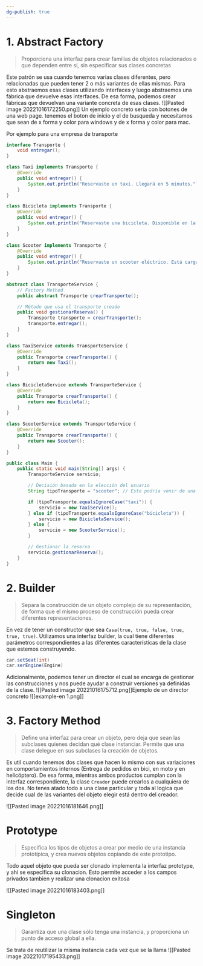 ```yaml
---
dg-publish: true
---
```

# 1. Abstract Factory
> Proporciona una interfaz para crear familias de objetos relacionados o que dependen entre sí, sin especificar sus clases concretas

Este patrón se usa cuando tenemos varias clases diferentes, pero relacionadas que pueden tener 2 o más variantes de ellas mismas. Para esto abstraemos esas clases utilizando interfaces y luego abstraemos una fábrica que devuelve esas interfaces. De esa forma, podemos crear fábricas que devuelvan una variante concreta de esas clases.
![[Pasted image 20221016172250.png]]
Un ejemplo concreto seria con botones de una web page. tenemos el boton de inicio y el de busqueda y necesitamos que sean de x forma y color para windows y de x forma y color para mac.

Por ejemplo para una empresa de transporte 
```java 
interface Transporte {
    void entregar();
}

class Taxi implements Transporte {
    @Override
    public void entregar() {
        System.out.println("Reservaste un taxi. Llegará en 5 minutos.");
    }
}

class Bicicleta implements Transporte {
    @Override
    public void entregar() {
        System.out.println("Reservaste una bicicleta. Disponible en la estación más cercana.");
    }
}

class Scooter implements Transporte {
    @Override
    public void entregar() {
        System.out.println("Reservaste un scooter eléctrico. Está cargado y listo.");
    }
}

```

``` java
abstract class TransporteService {
    // Factory Method
    public abstract Transporte crearTransporte();

    // Método que usa el transporte creado
    public void gestionarReserva() {
        Transporte transporte = crearTransporte();
        transporte.entregar();
    }
}

```

```java 
class TaxiService extends TransporteService {
    @Override
    public Transporte crearTransporte() {
        return new Taxi();
    }
}

class BicicletaService extends TransporteService {
    @Override
    public Transporte crearTransporte() {
        return new Bicicleta();
    }
}

class ScooterService extends TransporteService {
    @Override
    public Transporte crearTransporte() {
        return new Scooter();
    }
}

```


```java
public class Main {
    public static void main(String[] args) {
        TransporteService servicio;

        // Decisión basada en la elección del usuario
        String tipoTransporte = "scooter"; // Esto podría venir de una interfaz gráfica o input del usuario

        if (tipoTransporte.equalsIgnoreCase("taxi")) {
            servicio = new TaxiService();
        } else if (tipoTransporte.equalsIgnoreCase("bicicleta")) {
            servicio = new BicicletaService();
        } else {
            servicio = new ScooterService();
        }

        // Gestionar la reserva
        servicio.gestionarReserva();
    }
}

```
# 2. Builder
> Separa la construcción de un objeto complejo de su representación, de forma que el mismo proceso de construcción pueda crear diferentes representaciones.

En vez de tener un constructor que sea `Casa(true, true, false, true, true, true)`. Utilizamos una interfaz builder, la cual tiene diferentes parámetros correspondientes a las diferentes características de la clase que estemos construyendo. 
```java
car.setSeat(int)
car.serEngine(Engine)
```
Adicionalmente, podemos tener un director el cual se encarga de gestionar las construcciones y nos puede ayudar a construir versiones ya definidas de la clase. 
![[Pasted image 20221016175712.png]]Ejemplo de un director concreto
![[example-en 1.png]]
# 3. Factory Method
> Define una interfaz para crear un objeto, pero deja que sean las subclases quienes decidan qué clase instanciar. Permite que una clase delegue en sus subclases la creación de objetos.

Es util cuando tenemos dos clases que hacen lo mismo con sus variaciones en comportamientos internos (Entrega de pedidos en bici, en moto y en helicóptero). De esa forma, mientras ambos productos cumplan con la interfaz correspondiente, la clase `Creador` puede crearlos a cualquiera de los dos. No tenes atado todo a una clase particular y toda al logica que decide cual de las variantes del objeto elegir está dentro del creador.

![[Pasted image 20221016181646.png]]

# Prototype 
>Especifica los tipos de objetos a crear por medio de una instancia prototípica, y crea nuevos objetos copiando de este prototipo.

Todo aquel objeto que pueda ser clonado implementa la interfaz prototype, y ahi se especifica su clonacion. Esto permite acceder a los campos privados tambien y realizar una clonacion exitosa

![[Pasted image 20221016183403.png]]

# Singleton
>Garantiza que una clase sólo tenga una instancia, y proporciona un punto de acceso global a ella.

Se trata de reutilizar la misma instancia cada vez que se la llama
![[Pasted image 20221017195433.png]]

